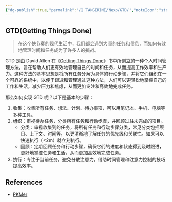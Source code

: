 ```yaml
---
{"dg-publish":true,"permalink":"/🍊 TANGERINE/Nexp/GTD/","noteIcon":"stone","created":"2024-10-23T22:38:02.000+08:00","updated":"2024-11-06T16:47:55.010+08:00"}
---
```


##  GTD(Getting Things Done)

>在这个快节奏的现代生活中，我们都会遇到大量的任务和信息，而如何有效地管理时间和任务成为了许多人的挑战。

GTD 是由 David Allen 在《[Getting Things Done](https://book.douban.com/subject/1316569/)》书中所创立的一种个人时间管理方法，旨在帮助人们更有效地管理自己的时间和任务，从而提高工作效率和生产力。这种方法的基本思想是将所有任务分解为具体的行动步骤，并将它们组织在一个可靠的系统中，以便于跟进和管理通过这种方法，人们可以更轻松地掌控自己的工作和生活，减少压力和焦虑，从而更加专注和高效地完成任务。

那么如何实现 GTD 呢？以下是基本的步骤：

1. 收集：收集所有任务、想法、计划、待办事项，可以用笔记本、手机、电脑等多种工具。
2. 组织：审视待办任务，分类所有任务和行动步骤，并回顾过往未完成的项目。  
   * 分类：审视收集到的任务，将所有任务和行动步骤分类，常见分类包括项目、上下文、时间等，以更清晰地了解任务的优先级和关联性。如果可以快速执行（<2m）就立刻执行。  
   * 回顾：定期回顾任务和行动步骤，确保它们的进度和状态得到及时跟进，更好地掌控任务和生活，从而更加高效地完成任务。
3. 执行：专注于当前任务，避免分散注意力，借助时间管理和注意力控制的技巧提高效率。


## References

- [PKMer](https://pkmer.cn/)
